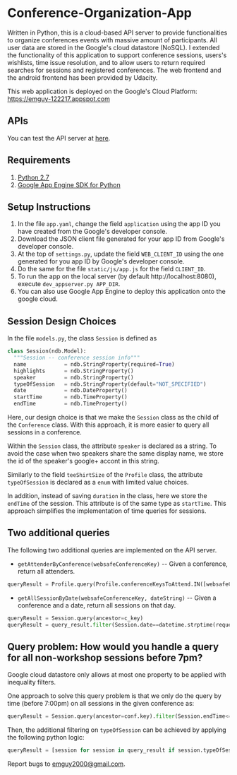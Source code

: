 # Conference-Organization-App

Written in Python, this is a cloud-based API server to provide functionalities
to organize conferences events with massive amount of participants.  All user
data are stored in the Google's cloud datastore (NoSQL).  I extended the
functionality of this application to support conference sessions, users's
wishlists, time issue resolution, and to allow users to return required
searches for sessions and registered conferences. The web frontend and the
android frontend has been provided by Udacity.

This web application is deployed on the Google's Cloud Platform:
https://emguy-122217.appspot.com

## APIs
You can test the API server at [here][1].

## Requirements
1. [Python 2.7][2]
2. [Google App Engine SDK for Python][3]

## Setup Instructions
1. In the file `app.yaml`, change the field `application` using the app ID you have created from the Google's developer console.
2. Download the JSON client file generated for your app ID from Google's developer console.
3. At the top of `settings.py`, update the field `WEB_CLIENT_ID` using the one generated for you app ID by Google's developer console.
4. Do the same for the file `static/js/app.js` for the field `CLIENT_ID`.
5. To run the app on the local server (by default http://localhost:8080), execute `dev_appserver.py APP_DIR`.
6. You can also use Google App Engine to deploy this application onto the google cloud.

## Session Design Choices
In the file `models.py`, the class `Session` is defined as

```Python
class Session(ndb.Model):
  """Session -- conference session info"""
  name            = ndb.StringProperty(required=True)
  highlights      = ndb.StringProperty()
  speaker         = ndb.StringProperty()
  typeOfSession   = ndb.StringProperty(default="NOT_SPECIFIED")
  date            = ndb.DateProperty()
  startTime       = ndb.TimeProperty()
  endTime         = ndb.TimeProperty()
```

Here, our design choice is that we make the `Session` class as the child of the
`Conference` class. With this approach, it is more easier to query all
sessions in a conference.

Within the `Session` class, the attribute `speaker` is declared as a string. To
avoid the case when two speakers share the same display name, we store the id
of the speaker's google+ accont in this string.

Similarly to the field `teeShirtSize` of the `Profile` class, the attribute
`typeOfSession` is declared as a `enum` with limited value choices.

In addition, instead of saving `duration` in the class, here we store the
`endTime` of the session. This attribute is of the same type as
`startTime`. This approach simplifies the implementation of time queries for
sessions.

## Two additional queries

The following two additional queries are implemented on the API server.

- `getAttenderByConference(websafeConferenceKey)` -- Given a conference, return all attenders.

```Python
queryResult = Profile.query(Profile.conferenceKeysToAttend.IN([websafeConferenceKey,]))
```

- `getAllSessionByDate(websafeConferenceKey, dateString)` -- Given a conference and a date, return all sessions on that day.

```Python
queryResult = Session.query(ancestor=c_key)
queryResult = query_result.filter(Session.date==datetime.strptime(request.date, "%Y-%m-%d").date())
```

## Query problem: How would you handle a query for all non-workshop sessions before 7pm?

Google cloud datastore only allows at most one property to be applied with
inequality filters.

One approach to solve this query problem is that we only do the query by time
(before 7:00pm) on all sessions in the given conference as:

```Python
queryResult = Session.query(ancestor=conf.key).filter(Session.endTime<=time(19, 00))

```
Then, the additional filtering on `typeOfSession` can be achieved by applying the
following python logic:
```Python
queryResult = [session for session in query_result if session.typeOfSession != "Workshop"]

```

Report bugs to <emguy2000@gmail.com>.

[1]: https://emguy-122217.appspot.com/_ah/api/explorer
[2]: https://python.org/download/releases/2.7/
[3]: https//cloud.google.com/appengine/downloads
